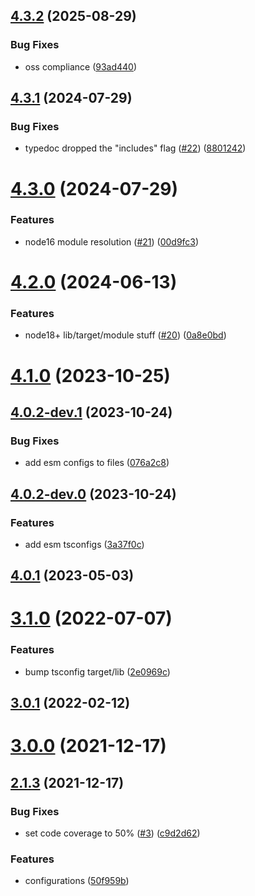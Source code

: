 ## [4.3.2](https://github.com/forcedotcom/dev-config/compare/4.3.1...4.3.2) (2025-08-29)


### Bug Fixes

* oss compliance ([93ad440](https://github.com/forcedotcom/dev-config/commit/93ad440599b01486554645c2086d0c5449135538))



## [4.3.1](https://github.com/forcedotcom/dev-config/compare/4.3.0...4.3.1) (2024-07-29)


### Bug Fixes

* typedoc dropped the "includes" flag ([#22](https://github.com/forcedotcom/dev-config/issues/22)) ([8801242](https://github.com/forcedotcom/dev-config/commit/8801242c5263fac247cbb5bcbf747a38dcba6b4d))



# [4.3.0](https://github.com/forcedotcom/dev-config/compare/4.2.0...4.3.0) (2024-07-29)


### Features

* node16 module resolution ([#21](https://github.com/forcedotcom/dev-config/issues/21)) ([00d9fc3](https://github.com/forcedotcom/dev-config/commit/00d9fc34294cab88c018cdd0936f28fa61019016))



# [4.2.0](https://github.com/forcedotcom/dev-config/compare/4.1.0...4.2.0) (2024-06-13)


### Features

* node18+ lib/target/module stuff ([#20](https://github.com/forcedotcom/dev-config/issues/20)) ([0a8e0bd](https://github.com/forcedotcom/dev-config/commit/0a8e0bdab214ad53faf47e7539cdd76829c48704))



# [4.1.0](https://github.com/forcedotcom/dev-config/compare/4.0.2-dev.1...4.1.0) (2023-10-25)



## [4.0.2-dev.1](https://github.com/forcedotcom/dev-config/compare/4.0.2-dev.0...4.0.2-dev.1) (2023-10-24)


### Bug Fixes

* add esm configs to files ([076a2c8](https://github.com/forcedotcom/dev-config/commit/076a2c8062d5a577aedde21e536a3d4382312ce9))



## [4.0.2-dev.0](https://github.com/forcedotcom/dev-config/compare/4.0.1...4.0.2-dev.0) (2023-10-24)


### Features

* add esm tsconfigs ([3a37f0c](https://github.com/forcedotcom/dev-config/commit/3a37f0ca6bc81580c5570307739db29315876a5d))



## [4.0.1](https://github.com/forcedotcom/dev-config/compare/v3.1.0...4.0.1) (2023-05-03)



# [3.1.0](https://github.com/forcedotcom/dev-config/compare/v3.0.1...v3.1.0) (2022-07-07)


### Features

* bump tsconfig target/lib ([2e0969c](https://github.com/forcedotcom/dev-config/commit/2e0969c72d1649bdedbc3fa9c64b6c5fbba7316a))



## [3.0.1](https://github.com/forcedotcom/dev-config/compare/v3.0.0...v3.0.1) (2022-02-12)



# [3.0.0](https://github.com/forcedotcom/dev-config/compare/v2.1.3...v3.0.0) (2021-12-17)



## [2.1.3](https://github.com/forcedotcom/dev-config/compare/50f959b2fe99508a8a0c8b460dc4bf2c22e6abe6...v2.1.3) (2021-12-17)


### Bug Fixes

* set code coverage to 50% ([#3](https://github.com/forcedotcom/dev-config/issues/3)) ([c9d2d62](https://github.com/forcedotcom/dev-config/commit/c9d2d6210dade817963e743648670c8d50ffb646))


### Features

* configurations ([50f959b](https://github.com/forcedotcom/dev-config/commit/50f959b2fe99508a8a0c8b460dc4bf2c22e6abe6))



